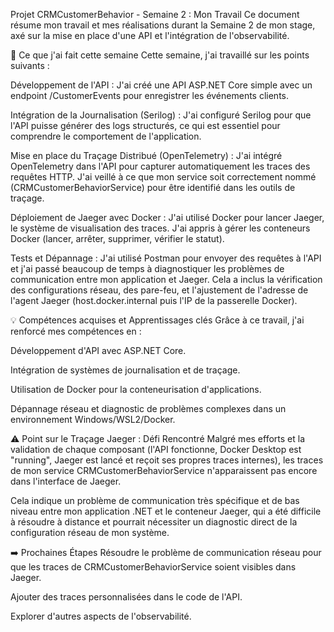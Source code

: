 Projet CRMCustomerBehavior - Semaine 2 : Mon Travail
Ce document résume mon travail et mes réalisations durant la Semaine 2 de mon stage, axé sur la mise en place d'une API et l'intégration de l'observabilité.

🎯 Ce que j'ai fait cette semaine
Cette semaine, j'ai travaillé sur les points suivants :

Développement de l'API : J'ai créé une API ASP.NET Core simple avec un endpoint /CustomerEvents pour enregistrer les événements clients.

Intégration de la Journalisation (Serilog) : J'ai configuré Serilog pour que l'API puisse générer des logs structurés, ce qui est essentiel pour comprendre le comportement de l'application.

Mise en place du Traçage Distribué (OpenTelemetry) : J'ai intégré OpenTelemetry dans l'API pour capturer automatiquement les traces des requêtes HTTP. J'ai veillé à ce que mon service soit correctement nommé (CRMCustomerBehaviorService) pour être identifié dans les outils de traçage.

Déploiement de Jaeger avec Docker : J'ai utilisé Docker pour lancer Jaeger, le système de visualisation des traces. J'ai appris à gérer les conteneurs Docker (lancer, arrêter, supprimer, vérifier le statut).

Tests et Dépannage : J'ai utilisé Postman pour envoyer des requêtes à l'API et j'ai passé beaucoup de temps à diagnostiquer les problèmes de communication entre mon application et Jaeger. Cela a inclus la vérification des configurations réseau, des pare-feu, et l'ajustement de l'adresse de l'agent Jaeger (host.docker.internal puis l'IP de la passerelle Docker).

💡 Compétences acquises et Apprentissages clés
Grâce à ce travail, j'ai renforcé mes compétences en :

Développement d'API avec ASP.NET Core.

Intégration de systèmes de journalisation et de traçage.

Utilisation de Docker pour la conteneurisation d'applications.

Dépannage réseau et diagnostic de problèmes complexes dans un environnement Windows/WSL2/Docker.

⚠️ Point sur le Traçage Jaeger : Défi Rencontré
Malgré mes efforts et la validation de chaque composant (l'API fonctionne, Docker Desktop est "running", Jaeger est lancé et reçoit ses propres traces internes), les traces de mon service CRMCustomerBehaviorService n'apparaissent pas encore dans l'interface de Jaeger.

Cela indique un problème de communication très spécifique et de bas niveau entre mon application .NET et le conteneur Jaeger, qui a été difficile à résoudre à distance et pourrait nécessiter un diagnostic direct de la configuration réseau de mon système.

➡️ Prochaines Étapes
Résoudre le problème de communication réseau pour que les traces de CRMCustomerBehaviorService soient visibles dans Jaeger.

Ajouter des traces personnalisées dans le code de l'API.

Explorer d'autres aspects de l'observabilité.







